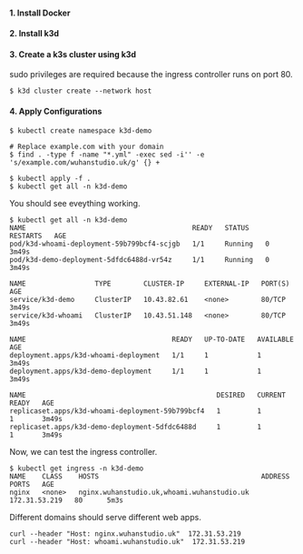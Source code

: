 
#### 1. Install Docker
#### 2. Install k3d
#### 3. Create a k3s cluster using k3d

sudo privileges are required because the ingress controller runs on port 80.

```
$ k3d cluster create --network host
```

#### 4. Apply Configurations


```
$ kubectl create namespace k3d-demo

# Replace example.com with your domain
$ find . -type f -name "*.yml" -exec sed -i'' -e 's/example.com/wuhanstudio.uk/g' {} +

$ kubectl apply -f .
$ kubectl get all -n k3d-demo
```

You should see eveything working.

```
$ kubectl get all -n k3d-demo
NAME                                         READY   STATUS    RESTARTS   AGE
pod/k3d-whoami-deployment-59b799bcf4-scjgb   1/1     Running   0          3m49s
pod/k3d-demo-deployment-5dfdc6488d-vr54z     1/1     Running   0          3m49s

NAME                 TYPE        CLUSTER-IP     EXTERNAL-IP   PORT(S)   AGE
service/k3d-demo     ClusterIP   10.43.82.61    <none>        80/TCP    3m49s
service/k3d-whoami   ClusterIP   10.43.51.148   <none>        80/TCP    3m49s

NAME                                    READY   UP-TO-DATE   AVAILABLE   AGE
deployment.apps/k3d-whoami-deployment   1/1     1            1           3m49s
deployment.apps/k3d-demo-deployment     1/1     1            1           3m49s

NAME                                               DESIRED   CURRENT   READY   AGE
replicaset.apps/k3d-whoami-deployment-59b799bcf4   1         1         1       3m49s
replicaset.apps/k3d-demo-deployment-5dfdc6488d     1         1         1       3m49s
```

Now, we can test the ingress controller.
  
```
$ kubectl get ingress -n k3d-demo
NAME    CLASS    HOSTS                                        ADDRESS         PORTS   AGE
nginx   <none>   nginx.wuhanstudio.uk,whoami.wuhanstudio.uk   172.31.53.219   80      5m3s
```
  
Different domains should serve different web apps.
  
```
curl --header "Host: nginx.wuhanstudio.uk"  172.31.53.219
curl --header "Host: whoami.wuhanstudio.uk"  172.31.53.219
```
